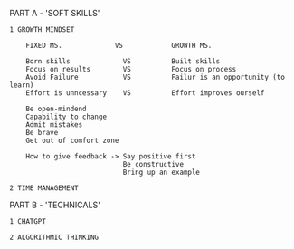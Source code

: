 PART A - 'SOFT SKILLS'

    1 GROWTH MINDSET

        FIXED MS.             VS            GROWTH MS.

        Born skills             VS          Built skills
        Focus on results        VS          Focus on process
        Avoid Failure           VS          Failur is an opportunity (to learn)
        Effort is unncessary    VS          Effort improves ourself

        Be open-mindend
        Capability to change
        Admit mistakes
        Be brave
        Get out of comfort zone

        How to give feedback -> Say positive first
                                Be constructive
                                Bring up an example

    2 TIME MANAGEMENT

PART B - 'TECHNICALS'

    1 CHATGPT 

    2 ALGORITHMIC THINKING

        